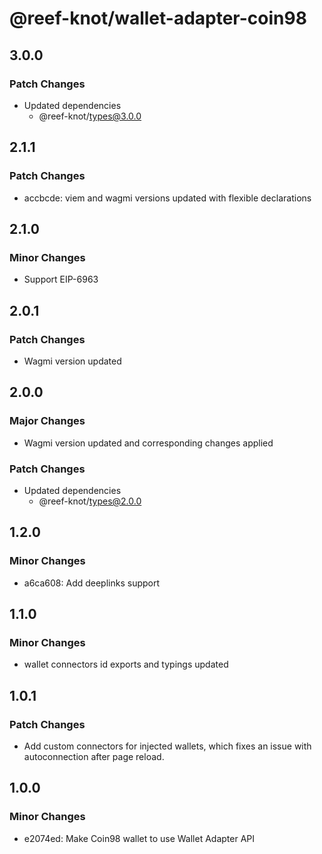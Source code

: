 # @reef-knot/wallet-adapter-coin98

## 3.0.0

### Patch Changes

- Updated dependencies
  - @reef-knot/types@3.0.0

## 2.1.1

### Patch Changes

- accbcde: viem and wagmi versions updated with flexible declarations

## 2.1.0

### Minor Changes

- Support EIP-6963

## 2.0.1

### Patch Changes

- Wagmi version updated

## 2.0.0

### Major Changes

- Wagmi version updated and corresponding changes applied

### Patch Changes

- Updated dependencies
  - @reef-knot/types@2.0.0

## 1.2.0

### Minor Changes

- a6ca608: Add deeplinks support

## 1.1.0

### Minor Changes

- wallet connectors id exports and typings updated

## 1.0.1

### Patch Changes

- Add custom connectors for injected wallets, which fixes an issue with autoconnection after page reload.

## 1.0.0

### Minor Changes

- e2074ed: Make Coin98 wallet to use Wallet Adapter API
